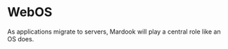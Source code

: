 WebOS
=====

As applications migrate to servers, Mardook will play a central role like an OS does. 
